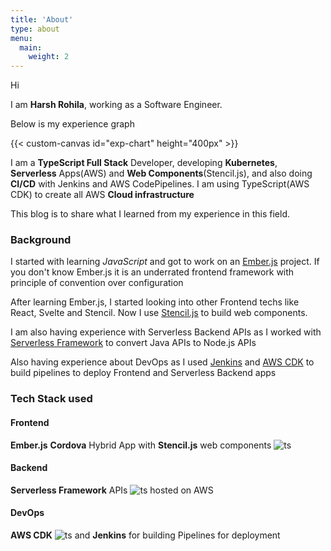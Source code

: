```yaml
---
title: 'About'
type: about
menu:
  main:
    weight: 2
---
```


Hi

I am **Harsh Rohila**, working as a Software Engineer.

Below is my experience graph

{{< custom-canvas id="exp-chart" height="400px" >}}

I am a **TypeScript Full Stack** Developer, developing **Kubernetes**, **Serverless** Apps(AWS) and **Web Components**(Stencil.js), and also doing **CI/CD** with Jenkins and AWS CodePipelines. I am using TypeScript(AWS CDK) to create all AWS **Cloud infrastructure**

This blog is to share what I learned from my experience in this field.

### Background

I started with learning _JavaScript_ and got to work on an [Ember.js](https://emberjs.com/) project. If you don't know Ember.js it is an underrated frontend framework with principle of convention over configuration

After learning Ember.js, I started looking into other Frontend techs like React, Svelte and Stencil. Now I use [Stencil.js](https://stenciljs.com/) to build web components.

I am also having experience with Serverless Backend APIs as I worked with [Serverless Framework](https://www.serverless.com/) to convert Java APIs to Node.js APIs

Also having experience about DevOps as I used [Jenkins](https://www.jenkins.io/) and [AWS CDK](https://aws.amazon.com/cdk/) to build pipelines to deploy Frontend and Serverless Backend apps

### Tech Stack used

#### Frontend

**Ember.js** **Cordova** Hybrid App with **Stencil.js** web components ![ts](https://badgen.net/badge/Built%20With/TypeScript/blue)

#### Backend

**Serverless Framework** APIs ![ts](https://badgen.net/badge/Built%20With/TypeScript/blue) hosted on AWS

#### DevOps

**AWS CDK** ![ts](https://badgen.net/badge/Built%20With/TypeScript/blue) and **Jenkins** for building Pipelines for deployment
